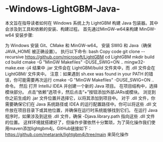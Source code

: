 # -Windows-LightGBM-Java-
本文旨在指导读者如何在 Windows 系统上为 LightGBM 构建 Java 包装器。其中会涉及到工具和依赖的安装、构建过程。
首先通过MinGW-w64来构建
 MinGW-w64 安装步骤:

为 Windows 安装 Git、CMake 和 MinGW-w64。
安装 SWIG 和 Java（确保 JAVA_HOME 被正确设置）。
执行以下命令:
bash
Copy code
git clone --recursive https://github.com/microsoft/LightGBM
cd LightGBM
mkdir build
cd build
cmake -G "MinGW Makefiles" -DUSE_SWIG=ON ..
mingw32-make.exe -j4
结果中 .jar 文件会在 LightGBM/build 文件夹中，而 .dll 文件会在 LightGBM/ 文件夹中。
注意：如果遇到 sh.exe was found in your PATH 的错误，你可能需要再次运行 cmake -G "MinGW Makefiles" -DUSE_SWIG=ON .. 命令。
然后
打开 IntelliJ IDEA 并创建一个新的 Java 项目。
在项目结构中，选择模块部分。
点击“依赖”选项卡，然后点击“+”按钮添加外部JARs或模块。
浏览到你之前生成的 .jar 文件位置并选择它，以将其添加到项目中。
对于 .dll 文件，你需要确保它们在 Java 系统路径或 IDEA 的运行配置路径中。你可以将这些 .dll 文件放在项目目录下或其他位置，并确保在运行时系统能够找到它们。
在运行 Java 程序时，如果涉及到这些 .dll 文件，确保 -Djava.library.path 指向这些 .dll 文件的位置。
这样环境就搭建好了，但操作步骤依然十分繁琐，为了简化操作我们使用maven添加lightgbm4j，GitHub链接如下：https://github.com/metarank/lightgbm4j/tree/main 来简化操作

